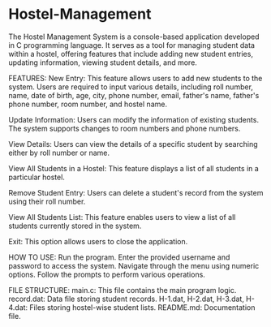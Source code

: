 # Hostel-Management

The Hostel Management System is a console-based application developed in C programming language. It serves as a tool for managing student data within a hostel, offering features that include adding new student entries, updating information, viewing student details, and more.

FEATURES:
New Entry: This feature allows users to add new students to the system. Users are required to input various details, including roll number, name, date of birth, age, city, phone number, email, father's name, father's phone number, room number, and hostel name.

Update Information: Users can modify the information of existing students. The system supports changes to room numbers and phone numbers.

View Details: Users can view the details of a specific student by searching either by roll number or name.

View All Students in a Hostel: This feature displays a list of all students in a particular hostel.

Remove Student Entry: Users can delete a student's record from the system using their roll number.

View All Students List: This feature enables users to view a list of all students currently stored in the system.

Exit: This option allows users to close the application.

HOW TO USE:
Run the program.
Enter the provided username and password to access the system.
Navigate through the menu using numeric options.
Follow the prompts to perform various operations.

FILE STRUCTURE:
main.c: This file contains the main program logic.
record.dat: Data file storing student records.
H-1.dat, H-2.dat, H-3.dat, H-4.dat: Files storing hostel-wise student lists.
README.md: Documentation file.
